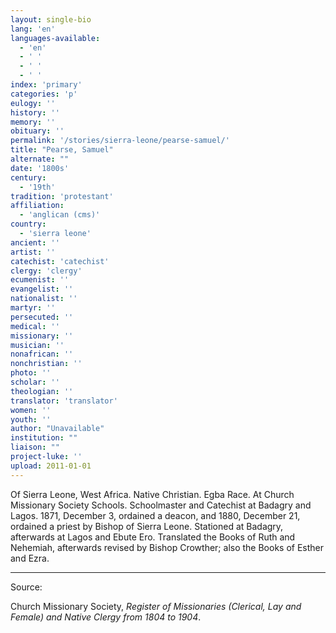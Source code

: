 ```yaml
---
layout: single-bio
lang: 'en'
languages-available:
  - 'en'
  - ' '
  - ' '
  - ' '
index: 'primary'
categories: 'p'
eulogy: ''
history: ''
memory: ''
obituary: ''
permalink: '/stories/sierra-leone/pearse-samuel/'
title: "Pearse, Samuel"
alternate: ""
date: '1800s'
century:
  - '19th'
tradition: 'protestant'
affiliation:
  - 'anglican (cms)'
country:
  - 'sierra leone'
ancient: ''
artist: ''
catechist: 'catechist'
clergy: 'clergy'
ecumenist: ''
evangelist: ''
nationalist: ''
martyr: ''
persecuted: ''
medical: ''
missionary: ''
musician: ''
nonafrican: ''
nonchristian: ''
photo: ''
scholar: ''
theologian: ''
translator: 'translator'
women: ''
youth: ''
author: "Unavailable"
institution: ""
liaison: ""
project-luke: ''
upload: 2011-01-01
---
```




Of Sierra Leone, West Africa.  Native Christian.  Egba Race.  At Church Missionary Society Schools.  Schoolmaster and Catechist at Badagry and Lagos.  1871, December 3, ordained a deacon, and 1880, December 21, ordained a priest by Bishop of Sierra Leone.  Stationed at Badagry, afterwards at Lagos and Ebute Ero.  Translated the Books of Ruth and Nehemiah, afterwards revised by Bishop Crowther; also the Books of Esther and Ezra.



---

Source:

Church Missionary Society, *Register of Missionaries (Clerical, Lay and Female) and Native Clergy from 1804 to 1904*.
